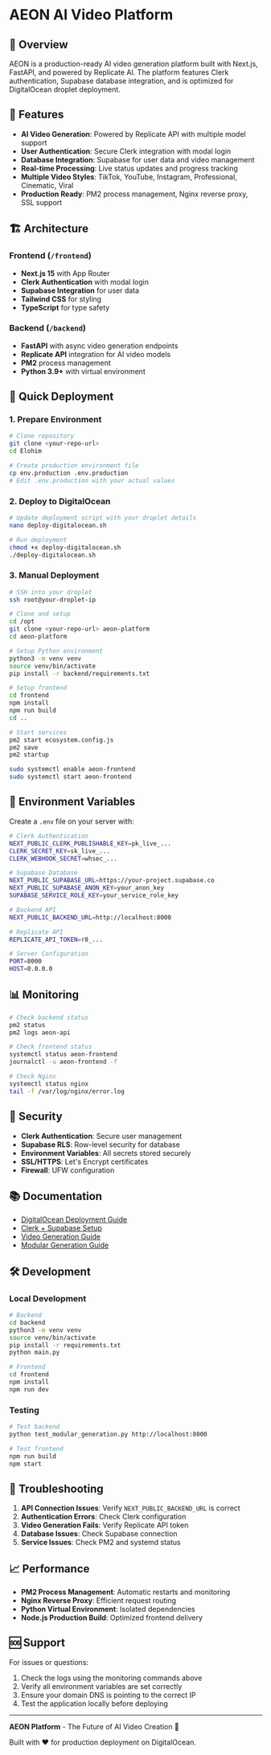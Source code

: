 # AEON AI Video Platform

## 🚀 Overview

AEON is a production-ready AI video generation platform built with Next.js, FastAPI, and powered by Replicate AI. The platform features Clerk authentication, Supabase database integration, and is optimized for DigitalOcean droplet deployment.

## 🎯 Features

- **AI Video Generation**: Powered by Replicate API with multiple model support
- **User Authentication**: Secure Clerk integration with modal login
- **Database Integration**: Supabase for user data and video management
- **Real-time Processing**: Live status updates and progress tracking
- **Multiple Video Styles**: TikTok, YouTube, Instagram, Professional, Cinematic, Viral
- **Production Ready**: PM2 process management, Nginx reverse proxy, SSL support

## 🏗️ Architecture

### Frontend (`/frontend`)
- **Next.js 15** with App Router
- **Clerk Authentication** with modal login
- **Supabase Integration** for user data
- **Tailwind CSS** for styling
- **TypeScript** for type safety

### Backend (`/backend`)
- **FastAPI** with async video generation endpoints
- **Replicate API** integration for AI video models
- **PM2** process management
- **Python 3.9+** with virtual environment

## 🚀 Quick Deployment

### 1. Prepare Environment
```bash
# Clone repository
git clone <your-repo-url>
cd Elohim

# Create production environment file
cp env.production .env.production
# Edit .env.production with your actual values
```

### 2. Deploy to DigitalOcean
```bash
# Update deployment script with your droplet details
nano deploy-digitalocean.sh

# Run deployment
chmod +x deploy-digitalocean.sh
./deploy-digitalocean.sh
```

### 3. Manual Deployment
```bash
# SSH into your droplet
ssh root@your-droplet-ip

# Clone and setup
cd /opt
git clone <your-repo-url> aeon-platform
cd aeon-platform

# Setup Python environment
python3 -m venv venv
source venv/bin/activate
pip install -r backend/requirements.txt

# Setup frontend
cd frontend
npm install
npm run build
cd ..

# Start services
pm2 start ecosystem.config.js
pm2 save
pm2 startup

sudo systemctl enable aeon-frontend
sudo systemctl start aeon-frontend
```

## 🔧 Environment Variables

Create a `.env` file on your server with:

```bash
# Clerk Authentication
NEXT_PUBLIC_CLERK_PUBLISHABLE_KEY=pk_live_...
CLERK_SECRET_KEY=sk_live_...
CLERK_WEBHOOK_SECRET=whsec_...

# Supabase Database
NEXT_PUBLIC_SUPABASE_URL=https://your-project.supabase.co
NEXT_PUBLIC_SUPABASE_ANON_KEY=your_anon_key
SUPABASE_SERVICE_ROLE_KEY=your_service_role_key

# Backend API
NEXT_PUBLIC_BACKEND_URL=http://localhost:8000

# Replicate API
REPLICATE_API_TOKEN=r8_...

# Server Configuration
PORT=8000
HOST=0.0.0.0
```

## 📊 Monitoring

```bash
# Check backend status
pm2 status
pm2 logs aeon-api

# Check frontend status
systemctl status aeon-frontend
journalctl -u aeon-frontend -f

# Check Nginx
systemctl status nginx
tail -f /var/log/nginx/error.log
```

## 🔐 Security

- **Clerk Authentication**: Secure user management
- **Supabase RLS**: Row-level security for database
- **Environment Variables**: All secrets stored securely
- **SSL/HTTPS**: Let's Encrypt certificates
- **Firewall**: UFW configuration

## 📚 Documentation

- [DigitalOcean Deployment Guide](DEPLOYMENT_GUIDE.md)
- [Clerk + Supabase Setup](frontend/CLERK_SETUP.md)
- [Video Generation Guide](VIDEO_GENERATION_README.md)
- [Modular Generation Guide](MODULAR_GENERATION_GUIDE.md)

## 🛠️ Development

### Local Development
```bash
# Backend
cd backend
python3 -m venv venv
source venv/bin/activate
pip install -r requirements.txt
python main.py

# Frontend
cd frontend
npm install
npm run dev
```

### Testing
```bash
# Test backend
python test_modular_generation.py http://localhost:8000

# Test frontend
npm run build
npm start
```

## 🔧 Troubleshooting

1. **API Connection Issues**: Verify `NEXT_PUBLIC_BACKEND_URL` is correct
2. **Authentication Errors**: Check Clerk configuration
3. **Video Generation Fails**: Verify Replicate API token
4. **Database Issues**: Check Supabase connection
5. **Service Issues**: Check PM2 and systemd status

## 📈 Performance

- **PM2 Process Management**: Automatic restarts and monitoring
- **Nginx Reverse Proxy**: Efficient request routing
- **Python Virtual Environment**: Isolated dependencies
- **Node.js Production Build**: Optimized frontend delivery

## 🆘 Support

For issues or questions:
1. Check the logs using the monitoring commands above
2. Verify all environment variables are set correctly
3. Ensure your domain DNS is pointing to the correct IP
4. Test the application locally before deploying

---

**AEON Platform** - The Future of AI Video Creation 🚀

Built with ❤️ for production deployment on DigitalOcean.